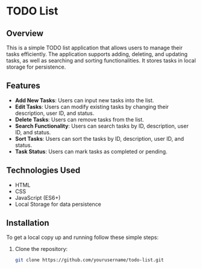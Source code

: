 # TODO List

## Overview

This is a simple TODO list application that allows users to manage their tasks efficiently. The application supports adding, deleting, and updating tasks, as well as searching and sorting functionalities. It stores tasks in local storage for persistence.

## Features

- **Add New Tasks**: Users can input new tasks into the list.
- **Edit Tasks**: Users can modify existing tasks by changing their description, user ID, and status.
- **Delete Tasks**: Users can remove tasks from the list.
- **Search Functionality**: Users can search tasks by ID, description, user ID, and status.
- **Sort Tasks**: Users can sort the tasks by ID, description, user ID, and status.
- **Task Status**: Users can mark tasks as completed or pending.

## Technologies Used

- HTML
- CSS
- JavaScript (ES6+)
- Local Storage for data persistence

## Installation

To get a local copy up and running follow these simple steps:

1. Clone the repository:
   ```bash
   git clone https://github.com/yourusername/todo-list.git
